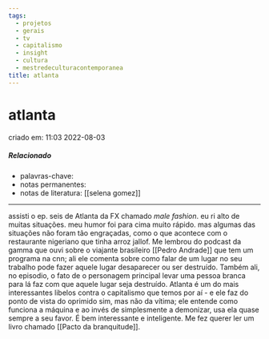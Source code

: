 ```yaml
---
tags:
  - projetos
  - gerais
  - tv
  - capitalismo
  - insight
  - cultura
  - mestredeculturacontemporanea
title: atlanta
---
```

# atlanta
criado em: 11:03 2022-08-03

##### Relacionado
- palavras-chave: 
- notas permanentes: 
- notas de literatura: [[selena gomez]]

---

assisti o ep. seis de Atlanta da FX chamado *male fashion*. eu ri alto de muitas situações. meu humor foi para cima muito rápido.
mas algumas das situações não foram tão engraçadas, como o que acontece com o restaurante nigeriano que tinha arroz jallof. Me lembrou do podcast da gamma que ouvi sobre o viajante brasileiro [[Pedro Andrade]] que tem um programa na cnn; ali ele comenta sobre como falar de um lugar no seu trabalho pode fazer aquele lugar desaparecer ou ser destruído. Também ali, no episodio, o fato de o personagem principal levar uma pessoa branca para lá faz com que aquele lugar seja destruído. 
Atlanta é um do mais interessantes libelos contra o capitalismo que temos por aí - e ele faz do ponto de vista do oprimido sim, mas não da vítima; ele entende como funciona a máquina e ao invés de simplesmente a demonizar, usa ela quase sempre a seu favor. É bem interessante e inteligente.
Me fez querer ler um livro chamado [[Pacto da branquitude]].  